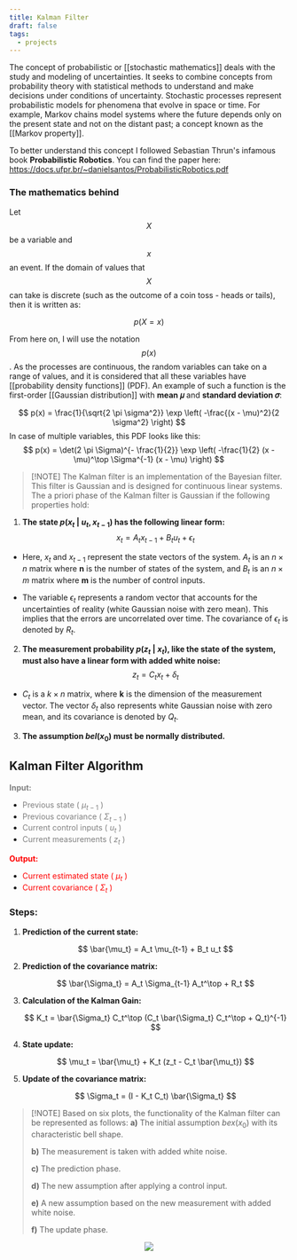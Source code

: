 ```yaml
---
title: Kalman Filter
draft: false
tags:
  - projects
---
```

 
The concept of probabilistic or [[stochastic mathematics]] deals with the study and modeling of uncertainties. It seeks to combine concepts from probability theory with statistical methods to understand and make decisions under conditions of uncertainty. Stochastic processes represent probabilistic models for phenomena that evolve in space or time. For example, Markov chains model systems where the future depends only on the present state and not on the distant past; a concept known as the [[Markov property]].

To better understand this concept I followed Sebastian Thrun's infamous book **Probabilistic Robotics**.
You can find the paper here: https://docs.ufpr.br/~danielsantos/ProbabilisticRobotics.pdf


### The mathematics behind

Let $$X$$ be a variable and $$x$$ an event. If the domain of values that $$X$$ can take is discrete (such as the outcome of a coin toss - heads or tails), then it is written as:

$$
 p(X = x) 
$$

From here on, I will use the notation $$p(x)$$. As the processes are continuous, the random variables can take on a range of values, and it is considered that all these variables have [[probability density functions]] (PDF). An example of such a function is the first-order [[Gaussian distribution]] with **mean 𝜇** and **standard deviation 𝜎**:

$$
p(x) = \frac{1}{\sqrt{2 \pi \sigma^2}} \exp \left( -\frac{(x - \mu)^2}{2 \sigma^2} \right)
$$
In case of multiple variables, this PDF looks like this:
$$
p(x) = \det(2 \pi \Sigma)^{- \frac{1}{2}} \exp \left( -\frac{1}{2} (x - \mu)^\top \Sigma^{-1} (x - \mu) \right)
$$

>[!NOTE] The Kalman filter is an implementation of the Bayesian filter. This filter is Gaussian and is designed for continuous linear systems. The a priori phase of the Kalman filter is Gaussian if the following properties hold:

1. **The state $p(x_t \; | \; u_t,x_{t-1})$ has the following linear form:**
$$
x_t = A_t x_{t-1} + B_t u_t + \epsilon_t
$$
* Here, $x_t$​ and $x_{t-1}$ represent the state vectors of the system. $A_t$​ is an $n \times n$ matrix where **n** is the number of states of the system, and $B_t$ is an $n \times m$ matrix where **m** is the number of control inputs.

* The variable $\epsilon_t$​ represents a random vector that accounts for the uncertainties of reality (white Gaussian noise with zero mean). This implies that the errors are uncorrelated over time. The covariance of $\epsilon_t$​ is denoted by $R_t$.

2. **The measurement probability $p(z_t \; | \; x_t)$, like the state of the system, must also have a linear form with added white noise:**
$$
z_t = C_t x_t + \delta_t
$$
* $C_t$​ is a $k \times n$ matrix, where **k** is the dimension of the measurement vector. The vector $\delta_t$ also represents white Gaussian noise with zero mean, and its covariance is denoted by $Q_t$​.

3. **The assumption $bel(x_0)$ must be normally distributed.**

## Kalman Filter Algorithm

<span style="color:grey">**Input:** </span>

- <span style="color:grey">Previous state \( $\mu_{t-1}$ \) </span>
- <span style="color:grey">Previous covariance \( $\Sigma_{t-1}$ \) </span>
- <span style="color:grey">Current control inputs \( $u_t$ \) </span>
- <span style="color:grey">Current measurements \( $z_t$ \) </span>

<span style="color:red">**Output:** </span>

- <span style="color:red">Current estimated state \( $\mu_t$ \) </span>
- <span style="color:red">Current covariance \( $\Sigma_t$ \) </span>

### Steps:

1. **Prediction of the current state:**

   $$
   \bar{\mu_t} = A_t \mu_{t-1} + B_t u_t
   $$

2. **Prediction of the covariance matrix:**

   $$
   \bar{\Sigma_t} = A_t \Sigma_{t-1} A_t^\top + R_t
   $$

3. **Calculation of the Kalman Gain:**

   $$
   K_t = \bar{\Sigma_t} C_t^\top (C_t \bar{\Sigma_t} C_t^\top + Q_t)^{-1}
   $$

4. **State update:**

   $$
   \mu_t = \bar{\mu_t} + K_t (z_t - C_t \bar{\mu_t})
   $$

5. **Update of the covariance matrix:**

   $$
   \Sigma_t = (I - K_t C_t) \bar{\Sigma_t}
   $$


>[!NOTE] Based on six plots, the functionality of the Kalman filter can be represented as follows:
>**a)** The initial assumption $bex(x_0)$ with its characteristic bell shape.
>
>**b)** The measurement is taken with added white noise. 
>
>**c)** The prediction phase.
>
>**d)** The new assumption after applying a control input.
>
>**e)** A new assumption based on the new measurement with added white noise. 
>
>**f)** The update phase.

<div class="container" style="display: flex; justify-content: center; align-items: center;">
    <img src="../static/kalman.png" style="max-width: 100%; height: auto;">
</div>
